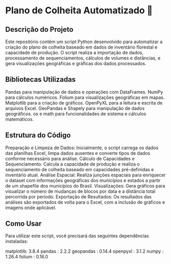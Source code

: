 <h1> Plano de Colheita Automatizado 🌲</h1> 
<p></p>
<h2> Descrição do Projeto </h2>
<p></p>
Este repositório contém um script Python desenvolvido para automatizar a criação do plano de colheita baseado em dados de inventário florestal e capacidade de produção. O script realiza a importação de dados, processamento de sequenciamentos, cálculos de volumes e distâncias, e gera visualizações geográficas e gráficas dos dados processados.
<p></p>

<h2> Bibliotecas Utilizadas </h2>
Pandas para manipulação de dados e operações com DataFrames.
NumPy para cálculos numéricos.
Folium para visualizações geográficas em mapas.
Matplotlib para a criação de gráficos.
OpenPyXL para a leitura e escrita de arquivos Excel.
GeoPandas e Shapely para manipulação de dados geográficos.
os e math para funcionalidades de sistema e cálculos matemáticos.
<p></p>

<h2> Estrutura do Código </h2>
Preparação e Limpeza de Dados: Inicialmente, o script carrega os dados das planilhas Excel, limpa dados ausentes e converte tipos de dados conforme necessário para análise.
Cálculo de Capacidades e Sequenciamento: Calcula a capacidade de produção e realiza o sequenciamento de colheita baseado em capacidades pré-definidas e inventário atual.
Análise Espacial: Realiza junções espaciais para enriquecer o dataset com informações geográficas dos municípios e estados a partir de um shapefile dos municípios do Brasil.
Visualizações: Gera gráficos para visualizar o número de mudanças de blocos por data e a distância total percorrida por período.
Exportação de Resultados: Os resultados das análises são exportados de volta para o Excel, com a inclusão de gráficos e imagens onde aplicável.

<h2> Como Usar </h2>
Para utilizar este script, você precisará das seguintes dependências instaladas:

matplotlib: 3.8.4
pandas    : 2.2.2
geopandas : 0.14.4
openpyxl  : 3.1.2
numpy     : 1.26.4
folium    : 0.16.0
